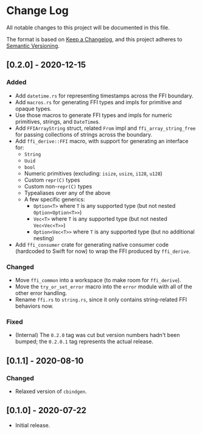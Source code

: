 # Change Log

All notable changes to this project will be documented in this file.

The format is based on [Keep a Changelog](https://keepachangelog.com/en/1.0.0/),
and this project adheres to [Semantic Versioning](https://semver.org/spec/v2.0.0.html).

## [0.2.0] - 2020-12-15

### Added

- Add `datetime.rs` for representing timestamps across the FFI boundary.
- Add `macros.rs` for generating FFI types and impls for primitive and opaque types.
- Use those macros to generate FFI types and impls for numeric primitives, strings, and `DateTime`s.
- Add `FFIArrayString` struct, related `From` impl and `ffi_array_string_free` for passing
collections of strings across the boundary.
- Add `ffi_derive::FFI` macro, with support for generating an interface for:
    - `String`
    - `Uuid`
    - `bool`
    - Numeric primitives (excluding: `isize`, `usize`, `i128`, `u128`)
    - Custom `repr(C)` types
    - Custom non-`repr(C)` types
    - Typealiases over any of the above
    - A few specific generics:
        - `Option<T>` where `T` is any supported type (but not nested `Option<Option<T>>`)
        - `Vec<T>` where `T` is any supported type (but not nested `Vec<Vec<T>>`)
        - `Option<Vec<T>>` where `T` is any supported type (but no additional nesting)
- Add `ffi_consumer` crate for generating native consumer code (hardcoded to Swift for now) to wrap
the FFI produced by `ffi_derive`.

### Changed

- Move `ffi_common` into a workspace (to make room for `ffi_derive`).
- Move the `try_or_set_error` macro into the `error` module with all of the other error handling.
- Rename `ffi.rs` to `string.rs`, since it only contains string-related FFI behaviors now.

### Fixed

- (Internal) The `0.2.0` tag was cut but version numbers hadn't been bumped; the
    `0.2.0.1` tag represents the actual release.

## [0.1.1] - 2020-08-10

### Changed

- Relaxed version of `cbindgen`.

## [0.1.0] - 2020-07-22

- Initial release.
